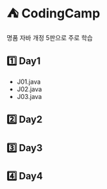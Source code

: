 # ⛺ CodingCamp
명품 자바 개정 5판으로 주로 학습

## 1️⃣ Day1
* J01.java
* J02.java
* J03.java
## 2️⃣ Day2
## 3️⃣ Day3
## 4️⃣ Day4

